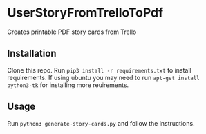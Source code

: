 # UserStoryFromTrelloToPdf

Creates printable PDF story cards from Trello 

## Installation

Clone this repo.
Run `pip3 install -r requirements.txt` to install requirements.
If using ubuntu you may need to run `apt-get install python3-tk` for installing more reuirements.


## Usage

Run `python3 generate-story-cards.py` and follow the instructions.
